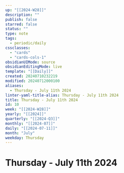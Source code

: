 ```yaml
---
up: "[[2024-W28]]"
description: ""
publish: false
starred: false
status: ""
type: note
tags:
  - periodic/daily
cssclasses:
  - "cards"
  - "cards-cols-1"
obsidianUIMode: source
obsidianEditingMode: live
template: "[[Daily]]"
created: 20240710232219
modified: 20240712000100
aliases:
  - Thursday - July 11th 2024
linter-yaml-title-alias: Thursday - July 11th 2024
title: Thursday - July 11th 2024
id: 10
week: "[[2024-W28]]"
yearly: "[[2024]]"
quarterly: "[[2024-Q3]]"
monthly: "[[2024-07]]"
daily: "[[2024-07-11]]"
month: "July"
weekday: Thursday
---
```


# Thursday - July 11th 2024
